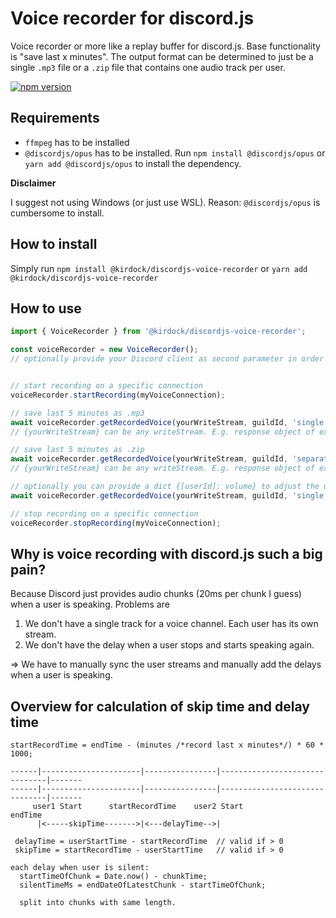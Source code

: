 # Voice recorder for discord.js
Voice recorder or more like a replay buffer for discord.js. Base functionality is "save last x minutes".
The output format can be determined to just be a single `.mp3` file or a `.zip` file that contains one audio track per user.

[![npm version](https://img.shields.io/npm/v/%40kirdock%2Fdiscordjs-voice-recorder)](https://www.npmjs.com/package/@kirdock/discordjs-voice-recorder)

## Requirements
- `ffmpeg` has to be installed
- `@discordjs/opus` has to be installed. Run `npm install @discordjs/opus` or `yarn add @discordjs/opus` to install the dependency.

**Disclaimer**

I suggest not using Windows (or just use WSL). Reason: `@discordjs/opus` is cumbersome to install.

## How to install
Simply run `npm install @kirdock/discordjs-voice-recorder` or `yarn add @kirdock/discordjs-voice-recorder`

## How to use

```ts
import { VoiceRecorder } from '@kirdock/discordjs-voice-recorder';

const voiceRecorder = new VoiceRecorder();
// optionally provide your Discord client as second parameter in order to have ${username}.mp3 for .zip export rather than ${userId}.mp3


// start recording on a specific connection
voiceRecorder.startRecording(myVoiceConnection);

// save last 5 minutes as .mp3
await voiceRecorder.getRecordedVoice(yourWriteStream, guildId, 'single', 5);
// {yourWriteStream} can be any writeStream. E.g. response object of express or just fs.createWriteStream('myFile.mp3')

// save last 5 minutes as .zip
await voiceRecorder.getRecordedVoice(yourWriteStream, guildId, 'separate', 5);
// {yourWriteStream} can be any writeStream. E.g. response object of express or just fs.createWriteStream('myFile.zip')

// optionally you can provide a dict {[userId]: volume} to adjust the user volume of specific users
await voiceRecorder.getRecordedVoice(yourWriteStream, guildId, 'single', 5, {['1234567']: 80}); // 80%

// stop recording on a specific connection
voiceRecorder.stopRecording(myVoiceConnection);
```

## Why is voice recording with discord.js such a big pain?
Because Discord just provides audio chunks (20ms per chunk I guess) when a user is speaking.
Problems are
1. We don't have a single track for a voice channel. Each user has its own stream.
2. We don't have the delay when a user stops and starts speaking again.

=> We have to manually sync the user streams and manually add the delays when a user is speaking.


## Overview for calculation of skip time and delay time
```
startRecordTime = endTime - (minutes /*record last x minutes*/) * 60 * 1000;

------|----------------------|----------------|-------------------------------|-------
------|----------------------|----------------|-------------------------------|-------
     user1 Start      startRecordTime    user2 Start                        endTime
      |<-----skipTime------->|<---delayTime-->|

 delayTime = userStartTime - startRecordTime  // valid if > 0
 skipTime = startRecordTime - userStartTime   // valid if > 0

each delay when user is silent:
  startTimeOfChunk = Date.now() - chunkTime;
  silentTimeMs = endDateOfLatestChunk - startTimeOfChunk;
  
  split into chunks with same length.
```
